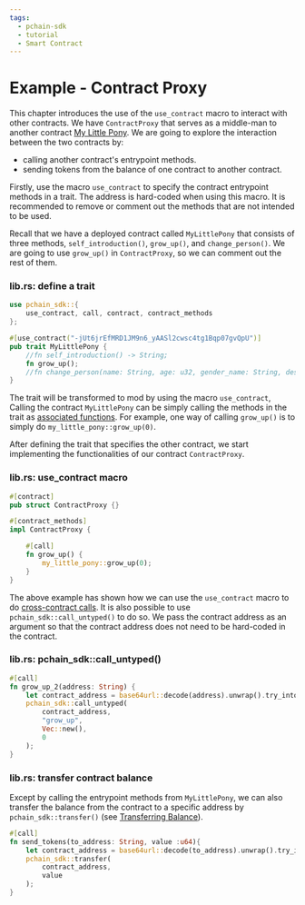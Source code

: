 ```yaml
---
tags:
  - pchain-sdk
  - tutorial
  - Smart Contract
---
```


# Example - Contract Proxy

This chapter introduces the use of the `use_contract` macro to interact with other contracts. 
We have `ContractProxy` that serves as a middle-man to another contract [My Little Pony](2_my_little_pony.md). We are going to explore the interaction between 
the two contracts by:

- calling another contract's entrypoint methods.
- sending tokens from the balance of one contract to another contract.

Firstly, use the macro `use_contract` to specify the contract entrypoint methods in a trait.
The address is hard-coded when using this macro. It is recommended to remove or comment out 
the methods that are not intended to be used. 

Recall that we have a deployed contract called `MyLittlePony` that consists of three methods,
`self_introduction()`, `grow_up()`, and `change_person()`. We are going to use `grow_up()` in 
`ContractProxy`, so we can comment out the rest of them. 

### lib.rs: define a trait
```rust
use pchain_sdk::{
    use_contract, call, contract, contract_methods
};

#[use_contract("-jUt6jrEfMRD1JM9n6_yAASl2cwsc4tg1Bqp07gvQpU")]
pub trait MyLittlePony {
    //fn self_introduction() -> String;
    fn grow_up();
    //fn change_person(name: String, age: u32, gender_name: String, description: String);
}
```

The trait will be transformed to mod by using the macro `use_contract`, Calling the contract `MyLittlePony`
can be simply calling the methods in the trait as [associated functions](https://doc.rust-lang.org/rust-by-example/fn/methods.html). For example, one way of calling 
`grow_up()` is to simply do `my_little_pony::grow_up(0)`.

After defining the trait that specifies the other contract, we start implementing the functionalities of our contract `ContractProxy`.

### lib.rs: use_contract macro
```rust
#[contract]
pub struct ContractProxy {}

#[contract_methods]
impl ContractProxy {

    #[call]
    fn grow_up() {
        my_little_pony::grow_up(0);
    }
}
```

The above example has shown how we can use the `use_contract` macro to do [cross-contract calls](../advanced/cross_contract_call.md). It is also possible
to use `pchain_sdk::call_untyped()` to do so. We pass the contract address as an argument so that the contract
address does not need to be hard-coded in the contract.

### lib.rs: pchain_sdk::call_untyped()
```rust
#[call]
fn grow_up_2(address: String) {
    let contract_address = base64url::decode(address).unwrap().try_into().unwrap();
    pchain_sdk::call_untyped(
        contract_address,
        "grow_up", 
        Vec::new(),
        0
    );
}
```

### lib.rs: transfer contract balance
Except by calling the entrypoint methods from `MyLittlePony`, we can also transfer the balance from the 
contract to a specific address by `pchain_sdk::transfer()` (see [Transferring Balance](../advanced/transferring_balance.md)).

```rust
#[call]
fn send_tokens(to_address: String, value :u64){
    let contract_address = base64url::decode(to_address).unwrap().try_into().unwrap();
    pchain_sdk::transfer(
        contract_address,
        value
    );
}

```